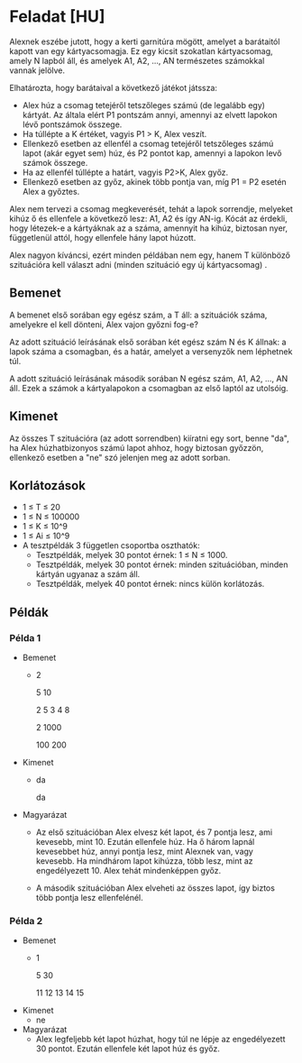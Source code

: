 # Feladat [HU]
Alexnek eszébe jutott, hogy a kerti garnitúra mögött, amelyet a barátaitól kapott van egy kártyacsomagja. Ez egy kicsit szokatlan kártyacsomag, amely N lapból áll, és amelyek A1, A2, ..., AN természetes számokkal vannak jelölve.

Elhatározta, hogy barátaival a következő játékot játssza:

- Alex húz a csomag tetejéről tetszőleges számú (de legalább egy) kártyát. Az általa elért P1 pontszám annyi, amennyi az elvett lapokon lévő pontszámok összege.
- Ha túllépte a K értéket, vagyis P1 > K, Alex veszít.
- Ellenkező esetben az ellenfél a csomag tetejéről tetszőleges számú lapot (akár egyet sem) húz, és P2 pontot kap, amennyi a lapokon levő számok összege.
- Ha az ellenfél túllépte a határt, vagyis P2>K, Alex győz.
- Ellenkező esetben az győz, akinek több pontja van, míg P1 = P2 esetén Alex a győztes.

Alex nem tervezi a csomag megkeverését, tehát a lapok sorrendje, melyeket kihúz ő és ellenfele a következő lesz: A1, A2 és így AN-ig. Kócát az érdekli, hogy létezek-e a kártyáknak az a száma, amennyit ha kihúz, biztosan nyer, függetlenül attól, hogy ellenfele hány lapot húzott.

Alex nagyon kíváncsi, ezért minden példában nem egy, hanem T különböző szituációra kell választ adni (minden szituáció egy új kártyacsomag) .

## Bemenet
A bemenet első sorában egy egész szám, a T áll: a szituációk száma, amelyekre el kell dönteni, Alex vajon győzni fog-e?

Az adott szituáció leírásának első sorában két egész szám N és K állnak: a lapok száma a csomagban, és a határ, amelyet a versenyzők nem léphetnek túl.

A adott szituáció leírásának második sorában N egész szám, A1, A2, ..., AN áll. Ezek a számok a kártyalapokon a csomagban az első laptól az utolsóig.

## Kimenet
Az összes T szituációra (az adott sorrendben) kiíratni egy sort, benne "da", ha  Alex húzhatbizonyos számú lapot ahhoz, hogy biztosan győzzön, ellenkező esetben a "ne" szó jelenjen meg az adott sorban.

## Korlátozások
- 1 ≤ T ≤ 20
- 1 ≤ N ≤ 100000
- 1 ≤ K ≤ 10^9
- 1 ≤ Ai ≤ 10^9
- A tesztpéldák 3 független csoportba oszthatók:
    - Tesztpéldák, melyek 30 pontot érnek: 1 ≤ N ≤ 1000.
    - Tesztpéldák, melyek 30 pontot érnek: minden szituációban, minden kártyán ugyanaz a szám áll.
    - Tesztpéldák, melyek 40 pontot érnek: nincs külön korlátozás.
## Példák
### Példa 1
- Bemenet
    - 2

		5 10

		2 5 3 4 8

		2 1000

		100 200
- Kimenet
    - da

		da
- Magyarázat
    - Az első szituációban Alex elvesz két lapot, és 7 pontja lesz, ami kevesebb, mint 10. Ezután ellenfele húz. Ha ő három lapnál kevesebbet húz, annyi pontja lesz, mint Alexnek van, vagy kevesebb. Ha mindhárom lapot kihúzza, több lesz, mint az engedélyezett 10. Alex tehát mindenképpen győz.

	- A második szituációban Alex elveheti az összes lapot, így biztos több pontja lesz ellenfelénél.
### Példa 2
- Bemenet
    - 1

		5 30

		11 12 13 14 15
- Kimenet
    - ne
- Magyarázat
    - Alex legfeljebb két lapot húzhat, hogy túl ne lépje az engedélyezett 30 pontot. Ezután ellenfele két lapot húz és győz.
